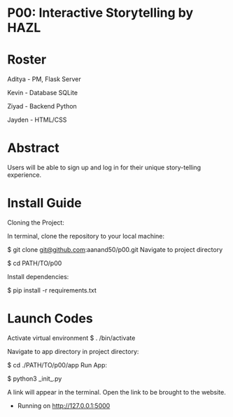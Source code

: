 # P00: Interactive Storytelling by HAZL
<h1>Roster</h1>
Aditya - PM, Flask Server


Kevin - Database SQLite

Ziyad - Backend Python

Jayden - HTML/CSS

<h1>Abstract</h1>
Users will be able to sign up and log in for their unique story-telling experience. 

<h1>Install Guide</h1>

Cloning the Project:

In terminal, clone the repository to your local machine:

 $ git clone git@github.com:aanand50/p00.git
Navigate to project directory

 $ cd PATH/TO/p00
 
Install dependencies:

 $ pip install -r requirements.txt
<h1>Launch Codes</h1>
Activate virtual environment
$ . <environment_name>/bin/activate

Navigate to app directory in project directory:

 $ cd ./PATH/TO/p00/app
Run App:

 $ python3 \_init_.py
 
A link will appear in the terminal. Open the link to be brought to the website.

 * Running on http://127.0.0.1:5000
